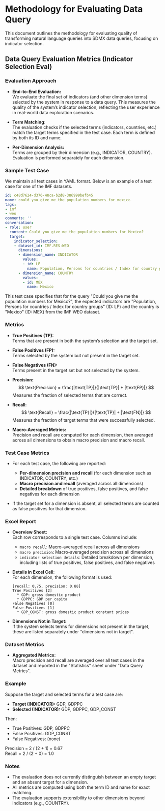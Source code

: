 # Methodology for Evaluating Data Query

This document outlines the methodology for evaluating quality of transforming natural language queries into SDMX data queries, focusing on indicator selection.

## Data Query Evaluation Metrics (Indicator Selection Eval)

### Evaluation Approach

- **End-to-End Evaluation:**  
  We evaluate the final set of indicators (and other dimension terms) selected by the system in response to a data query. This measures the quality of the system’s indicator selection, reflecting the user experience in real-world data exploration scenarios.

- **Term Matching:**  
  The evaluation checks if the selected terms (indicators, countries, etc.) match the target terms specified in the test case. Each term is defined by both its ID and name.

- **Per-Dimension Analysis:**  
  Terms are grouped by their dimension (e.g., INDICATOR, COUNTRY). Evaluation is performed separately for each dimension.

### Sample Test Case

We maintain all test cases in YAML format. Below is an example of a test case for one of the IMF datasets.

```yaml
id: c48d7624-d376-48ca-b2d8-386999befb45
name: could_you_give_me_the_population_numbers_for_mexico
tags:
- imf
- weo
comments: ''
conversation:
- role: user
  content: Could you give me the population numbers for Mexico?
  target:
    indicator_selection:
    - dataset_id: IMF.RES:WEO
      dimensions:
      - dimension_name: INDICATOR
        values:
        - id: LP
          name: Population, Persons for countries / Index for country groups
      - dimension_name: COUNTRY
        values:
        - id: MEX
          name: Mexico
```

This test case specifies that for the query "Could you give me the population numbers for Mexico?", the expected 
indicators are "Population, Persons for countries / Index for country groups" (ID: LP) and the country is "Mexico" 
(ID: MEX) from the IMF WEO dataset.

### Metrics

- **True Positives (TP):**  
  Terms that are present in both the system’s selection and the target set.

- **False Positives (FP):**  
  Terms selected by the system but not present in the target set.

- **False Negatives (FN):**  
  Terms present in the target set but not selected by the system.

- **Precision:**  
  $$
  \text{Precision} = \frac{|\text{TP}|}{|\text{TP}| + |\text{FP}|}
  $$
  Measures the fraction of selected terms that are correct.

- **Recall:**  
  $$
  \text{Recall} = \frac{|\text{TP}|}{|\text{TP}| + |\text{FN}|}
  $$
  Measures the fraction of target terms that were successfully selected.

- **Macro-Averaged Metrics:**  
  Precision and recall are computed for each dimension, then averaged across all dimensions to obtain macro precision and macro recall.

### Test Case Metrics

- For each test case, the following are reported:
  - **Per-dimension precision and recall** (for each dimension such as INDICATOR, COUNTRY, etc.)
  - **Macro precision and recall** (averaged across all dimensions)
  - **Detailed breakdown** of true positives, false positives, and false negatives for each dimension

- If the target set for a dimension is absent, all selected terms are counted as false positives for that dimension.

### Excel Report

- **Overview Sheet:**  
  Each row corresponds to a single test case. Columns include:
  - `macro recall`: Macro-averaged recall across all dimensions
  - `macro precision`: Macro-averaged precision across all dimensions
  - `indicator selection details`: Detailed breakdown per dimension, including lists of true positives, false positives, and false negatives

- **Details in Excel Cell:**  
  For each dimension, the following format is used:

  ```
  [recall: 0.75, precision: 0.80]
  True Positives [2]
    * GDP: gross domestic product
    * GDPPC: GDP per capita
  False Negatives [0]
  False Positives [1]
    * GDP_CONST: gross domestic product constant prices
  ```

- **Dimensions Not in Target:**  
  If the system selects terms for dimensions not present in the target, these are listed separately under "dimensions not in target".

### Dataset Metrics

- **Aggregated Metrics:**  
  Macro precision and recall are averaged over all test cases in the dataset and reported in the "Statistics" sheet under "Data Query Metrics".

### Example

Suppose the target and selected terms for a test case are:

- **Target (INDICATOR):** GDP, GDPPC
- **Selected (INDICATOR):** GDP, GDPPC, GDP_CONST

Then:

- True Positives: GDP, GDPPC
- False Positives: GDP_CONST
- False Negatives: (none)

Precision = 2 / (2 + 1) = 0.67  
Recall = 2 / (2 + 0) = 1.0

### Notes

- The evaluation does not currently distinguish between an empty target and an absent target for a dimension.
- All metrics are computed using both the term ID and name for exact matching.
- The evaluation supports extensibility to other dimensions beyond indicators (e.g., COUNTRY).
